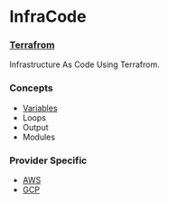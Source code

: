 # InfraCode 

### [Terrafrom](https://terraform.io)
Infrastructure As Code Using Terrafrom.

### Concepts
+ [Variables](./Variables)
+ Loops 
+ Output 
+ Modules

### Provider Specific 
+ [AWS](./AWS)
+ [GCP](./GCP)

